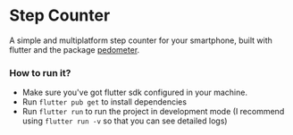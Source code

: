 # Step Counter

A simple and multiplatform step counter for your smartphone, built with flutter and the package [pedometer](https://pub.dev/packages/pedometer).

### How to run it?
- Make sure you've got flutter sdk configured in your machine.
- Run ``flutter pub get`` to install dependencies
- Run ``flutter run`` to run the project in development mode (I recommend using ``flutter run -v`` so that you can see detailed logs)
